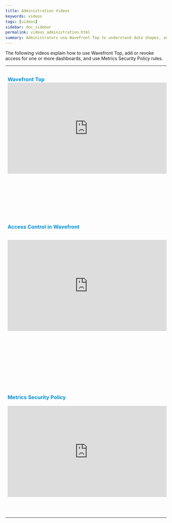 ```yaml
---
title: Administration Videos
keywords: videos
tags: [videos]
sidebar: doc_sidebar
permalink: videos_administration.html
summary: Administrators use Wavefront Top to understand data shapes, and permissions and access for authorization.
---
```

The following videos explain how to use Wavefront Top, add or revoke access for one or more dashboards, and use Metrics Security Policy rules.

<table style="width: 100%;">
<tbody>
<tr>
<td width="30%"><strong><font color="#0091DA" size="3">Wavefront Top</font></strong><br>
<iframe id="kmsembed-1_yif61rd5" width="500" height="285" src="https://vmwaretv.vmware.com/embed/secure/iframe/entryId/1_yif61rd5/uiConfId/49694343/pbc/252649793/st/0" class="kmsembed" allowfullscreen webkitallowfullscreen mozAllowFullScreen allow="autoplay *; fullscreen *; encrypted-media *" referrerPolicy="no-referrer-when-downgrade" frameborder="0" title="Using Wavefront Top"></iframe>
</td>
<td width="70%"><br><p>Wavefront Top is a keyboard-driven UI for examining Wavefront `spy` endpoints. You see how to drill down into your Wavefront instance and learn about the data that are being ingested. </p> </td>
</tr>
<tr>
<td><strong><font color="#0091DA" size="3">Access Control in Wavefront</font></strong><br><br>
<p><iframe id="kmsembed-1_lckq6foe" width="500" height="285" src="https://vmwaretv.vmware.com/embed/secure/iframe/entryId/1_lckq6foe/uiConfId/49694343/st/0" class="kmsembed" allowfullscreen webkitallowfullscreen mozAllowFullScreen allow="autoplay *; fullscreen *; encrypted-media *" referrerPolicy="no-referrer-when-downgrade" frameborder="0" title="Tanzu Observability: Object-Based Access Control"></iframe></p>
</td>
<td><br>
<p>Access control allows users with Accounts & Groups permissions to add or revoke access for one or more dashboards or alerts. You can add and revoke access for groups or individual users. The video explains how to use access control and also discusses the Everyone group and the Super Admin user. </p>
</td>
</tr>
<tr>
<td><strong><font color="#0091DA" size="3">Metrics Security Policy</font></strong><br>
<br>
<iframe id="kmsembed-1_3ea13tor" width="500" height="285" src="https://vmwaretv.vmware.com/embed/secure/iframe/entryId/1_3ea13tor/uiConfId/49694343/st/0" class="kmsembed" allowfullscreen webkitallowfullscreen mozAllowFullScreen allow="autoplay *; fullscreen *; encrypted-media *" frameborder="0" referrerPolicy="no-referrer-when-downgrade"></iframe></td>
<td><br><p>All users can customize their dashboards. Learn how to find a section, filter using variables or filters, set the time for the dashboard, and share the dashboard with others.</p><p>You can also watch the video <a href="https://vmwaretv.vmware.com/media/t/1_3ea13tor" target="_blank">here <img src="/images/video_camera.png" alt="video camera icon"/></a>.</p> </td>
</tr>
</tbody>
</table>
